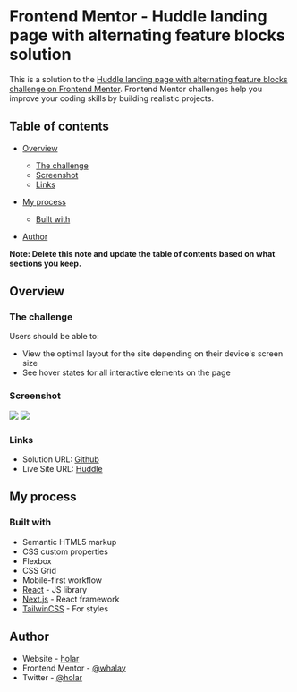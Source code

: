 # Frontend Mentor - Huddle landing page with alternating feature blocks solution

This is a solution to the [Huddle landing page with alternating feature blocks challenge on Frontend Mentor](https://www.frontendmentor.io/challenges/huddle-landing-page-with-alternating-feature-blocks-5ca5f5981e82137ec91a5100). Frontend Mentor challenges help you improve your coding skills by building realistic projects. 

## Table of contents

- [Overview](#overview)
  - [The challenge](#the-challenge)
  - [Screenshot](#screenshot)
  - [Links](#links)
- [My process](#my-process)
  - [Built with](#built-with)

- [Author](#author)


**Note: Delete this note and update the table of contents based on what sections you keep.**

## Overview

### The challenge

Users should be able to:

- View the optimal layout for the site depending on their device's screen size
- See hover states for all interactive elements on the page

### Screenshot

![](desktop.jpg)
![](/mobile.jpg)





### Links

- Solution URL: [Github](https://holar-huddle.netlify.app)
- Live Site URL: [Huddle](https://github.com/whalay/Huddle-Landing-Page)

## My process

### Built with

- Semantic HTML5 markup
- CSS custom properties
- Flexbox
- CSS Grid
- Mobile-first workflow
- [React](https://reactjs.org/) - JS library
- [Next.js](https://nextjs.org/) - React framework
- [TailwinCSS](https://tailwindcss.com/) - For styles




## Author

- Website - [holar](https://www.holar-portfolio.netlify.app)
- Frontend Mentor - [@whalay](https://www.frontendmentor.io/profile/whalay)
- Twitter - [@holar](https://www.twitter.com/holar)




